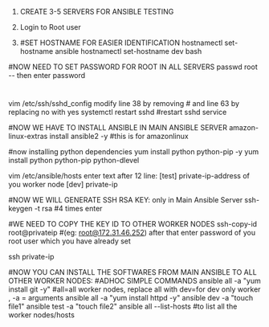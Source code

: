 1. CREATE 3-5 SERVERS FOR ANSIBLE TESTING
2. Login to Root user

3. #SET HOSTNAME FOR EASIER IDENTIFICATION
hostnamectl set-hostname ansible
hostnamectl set-hostname dev
bash

#NOW NEED TO SET PASSWORD FOR ROOT IN ALL SERVERS
passwd root   -- then enter password

#
vim /etc/ssh/sshd_config
modify line 38 by removing # and line 63 by replacing no with yes
systemctl restart sshd   #restart sshd service

#NOW WE HAVE TO INSTALL ANSIBLE IN MAIN ANSIBLE SERVER
amazon-linux-extras install ansible2 -y   #this is for amazonlinux

#now installing python dependencies
yum install python python-pip -y
yum install python python-pip python-dlevel

vim /etc/ansible/hosts
enter text after 12 line: 
[test]
private-ip-address of you worker node
[dev]
private-ip

#NOW WE WILL GENERATE SSH RSA KEY: only in Main Ansible Server
ssh-keygen -t rsa  #4 times enter

#WE NEED TO COPY THE KEY ID TO OTHER WORKER NODES
ssh-copy-id root@privateip   #(eg: root@172.31.46.252)
after that enter password of you root user which you have already set

ssh private-ip


#NOW YOU CAN INSTALL THE SOFTWARES FROM MAIN ANSIBLE TO ALL OTHER WORKER NODES:
#ADHOC SIMPLE COMMANDS
ansible all -a "yum install git -y"    #all=all worker nodes, replace all with dev=for dev only worker , -a = arguments
ansible all -a "yum install httpd -y"
ansible dev -a "touch file1"
ansible test -a "touch file2"
ansible all --list-hosts   #to list all the worker nodes/hosts
